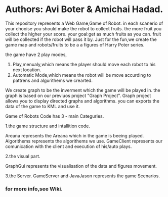 # Authors: Avi Boter & Amichai Hadad.

This repository represents a Web Game,Game of Robot.
in each scanerio of your chooise you should make the robot to collect fruits.
the more fruit you collect the higher your score. your goal:get as much fruits as you can.
fruit will be collected if the robot will pass it by.
Just for the fun,we create the game map and robots/fruits to be a a figures of Harry Poter series.

the game have 2 play modes,
1. Play,menualy,which means the player should move each robot to his next location.
2. Automatic Mode,which means the robot will be move accurding to pattrens and algurithems we crearted.

We create graph to be the inverment which the game will be played in.
the graph is based on our previuos project "Graph Project".
Graph project allows you to display directed graphs and algorithms.
you can exports the data of the game to KML and use it.

Game of Robots Code has 3 - main Categuries. 

1.the game structure and intallition code.

Areana represents the Areana which in the game is beeing played.
Algorithems represents the algorithems we use.
GameClient represents our comunication with the client and execution of his/auto plays.

2.the visual part.

GraphGui represents the visualisation of the data and figures movement.

3.the Server.
GameServer and JavaJason represents the game Scenarios.

### for more info,see Wiki.





